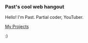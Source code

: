 ### Past's  cool web hangout

Hello! I'm Past. Partial coder, YouTuber.

[My Projects](https://www.youtube.com/watch?v=dQw4w9WgXcQ)



:)
